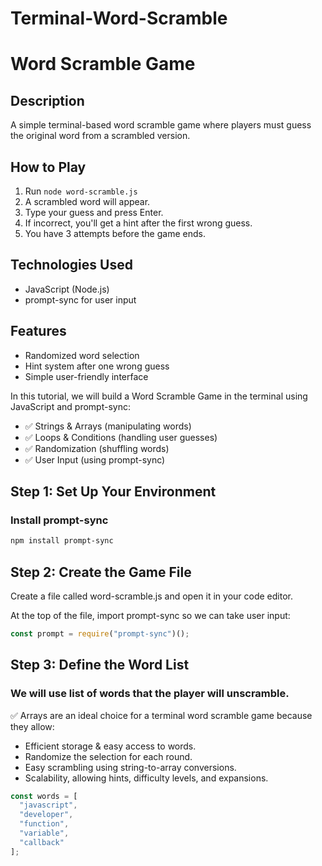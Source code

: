 # Terminal-Word-Scramble
# Word Scramble Game

## Description
A simple terminal-based word scramble game where players must guess the original word from a scrambled version.

## How to Play
1. Run `node word-scramble.js`
2. A scrambled word will appear.
3. Type your guess and press Enter.
4. If incorrect, you'll get a hint after the first wrong guess.
5. You have 3 attempts before the game ends.

## Technologies Used
- JavaScript (Node.js)
- prompt-sync for user input

## Features
- Randomized word selection
- Hint system after one wrong guess
- Simple user-friendly interface



In this tutorial, we will build a Word Scramble Game in the terminal using JavaScript and prompt-sync:

- ✅ Strings & Arrays (manipulating words)
- ✅ Loops & Conditions (handling user guesses)
- ✅ Randomization (shuffling words)
- ✅ User Input (using prompt-sync)

## Step 1: Set Up Your Environment
### Install prompt-sync
```sh
npm install prompt-sync
```

## Step 2: Create the Game File

Create a file called word-scramble.js and open it in your code editor.

At the top of the file, import prompt-sync so we can take user input:
```js
const prompt = require("prompt-sync")();
```

## Step 3: Define the Word List
### We will use list of words that the player will unscramble. 
✅ Arrays are an ideal choice for a terminal word scramble game because they allow:

- Efficient storage &  easy access to words.
- Randomize the selection for each round.
- Easy scrambling using string-to-array conversions.
- Scalability, allowing hints, difficulty levels, and expansions.

```js
const words = [
  "javascript",
  "developer",
  "function",
  "variable",
  "callback"
];
```


